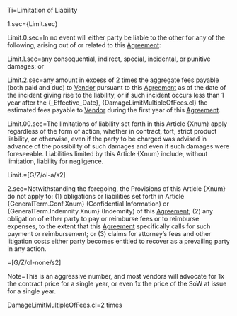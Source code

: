 Ti=Limitation of Liability

1.sec=<span class="warning">{Limit.sec}</span>

Limit.0.sec=<span class="warning">In no event will either party be liable to the other for any of the following, arising out of or related to this <a href='#Def.Agreement.sec' class='definedterm'>Agreement</a>:

Limit.1.sec=any consequential, indirect, special, incidental, or punitive damages; or


Limit.2.sec=any amount in excess of 2 times the aggregate fees payable (both paid and due) to <a href='#Def.Vendor.sec' class='definedterm'>Vendor</a> pursuant to this <a href='#Def.Agreement.sec' class='definedterm'>Agreement</a> as of the date of the incident giving rise to the liability, or if such incident occurs less than 1 year after the {_Effective_Date}, {DamageLimitMultipleOfFees.cl} the estimated fees payable to <a href='#Def.Vendor.sec' class='definedterm'>Vendor</a> during the first year of this <a href='#Def.Agreement.sec' class='definedterm'>Agreement</a>.

Limit.00.sec=The limitations of liability set forth in this Article {Xnum} apply regardless of the form of action, whether in contract, tort, strict product liability, or otherwise, even if the party to be charged was advised in advance of the possibility of such damages and even if such damages were foreseeable. Liabilities limited by this Article {Xnum} include, without limitation, liability for negligence.</span>

Limit.=[G/Z/ol-a/s2]

2.sec=Notwithstanding the foregoing, the Provisions of this Article {Xnum} do not apply to: (1) obligations or liabilities set forth in Article {GeneralTerm.Conf.Xnum} (Confidential Information) or {GeneralTerm.Indemnity.Xnum} (Indemnity) of this <a href='#Def.Agreement.sec' class='definedterm'>Agreement</a>; (2) any obligation of either party to pay or reimburse fees or to reimburse expenses, to the extent that this <a href='#Def.Agreement.sec' class='definedterm'>Agreement</a> specifically calls for such payment or reimbursement; or (3) claims for attorney’s fees and other litigation costs either party becomes entitled to recover as a prevailing party in any action.

=[G/Z/ol-none/s2]

Note=This is an aggressive number, and most vendors will advocate for 1x the contract price for a single year, or even 1x the price of the SoW at issue for a single year.

DamageLimitMultipleOfFees.cl=2 times

